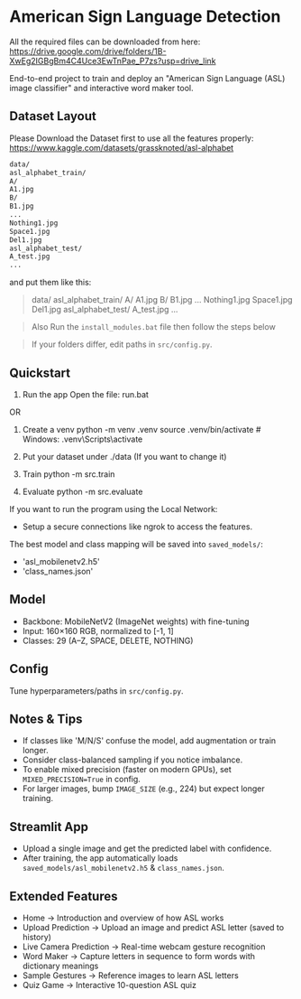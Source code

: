 # American Sign Language Detection

All the required files can be downloaded from here:
https://drive.google.com/drive/folders/1B-XwEg2IGBgBm4C4Uce3EwTnPae_P7zs?usp=drive_link

End-to-end project to train and deploy an "American Sign Language (ASL) image classifier" and interactive word maker tool.

## Dataset Layout

Please Download the Dataset first to use all the features properly:
https://www.kaggle.com/datasets/grassknoted/asl-alphabet

```markdown
data/
asl_alphabet_train/
A/
A1.jpg
B/
B1.jpg
...
Nothing1.jpg
Space1.jpg
Del1.jpg
asl_alphabet_test/
A_test.jpg
...
```


and put them like this:
> data/
>  asl_alphabet_train/
>    A/
>        A1.jpg
>    B/ 
>        B1.jpg
    ...
>        Nothing1.jpg
>        Space1.jpg
>        Del1.jpg
>  asl_alphabet_test/
>    A_test.jpg
    ...

> Also Run the `install_modules.bat` file 
then follow the steps below

> If your folders differ, edit paths in `src/config.py`.

## Quickstart

1) Run the app
Open the file: run.bat

OR

1) Create a venv
python -m venv .venv
source .venv/bin/activate  # Windows: .venv\Scripts\activate

2) Put your dataset under ./data (If you want to change it)

3) Train
python -m src.train

4) Evaluate
python -m src.evaluate

If you want to run the program using the Local Network:
- Setup a secure connections like ngrok to access the features.

The best model and class mapping will be saved into `saved_models/`:
- 'asl_mobilenetv2.h5'
- 'class_names.json'

## Model

- Backbone: MobileNetV2 (ImageNet weights) with fine-tuning
- Input: 160×160 RGB, normalized to [-1, 1]
- Classes: 29 (A–Z, SPACE, DELETE, NOTHING)

## Config

Tune hyperparameters/paths in `src/config.py`.

## Notes & Tips

- If classes like 'M/N/S' confuse the model, add augmentation or train longer.
- Consider class-balanced sampling if you notice imbalance.
- To enable mixed precision (faster on modern GPUs), set `MIXED_PRECISION=True` in config.
- For larger images, bump `IMAGE_SIZE` (e.g., 224) but expect longer training.

## Streamlit App

- Upload a single image and get the predicted label with confidence.
- After training, the app automatically loads `saved_models/asl_mobilenetv2.h5` & `class_names.json`.

## Extended Features

- Home → Introduction and overview of how ASL works
- Upload Prediction → Upload an image and predict ASL letter (saved to history)
- Live Camera Prediction → Real-time webcam gesture recognition
- Word Maker → Capture letters in sequence to form words with dictionary meanings
- Sample Gestures → Reference images to learn ASL letters
- Quiz Game → Interactive 10-question ASL quiz
